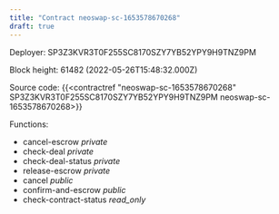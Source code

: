 ```yaml
---
title: "Contract neoswap-sc-1653578670268"
draft: true
---
```

Deployer: SP3Z3KVR3T0F255SC8170SZY7YB52YPY9H9TNZ9PM


 



Block height: 61482 (2022-05-26T15:48:32.000Z)

Source code: {{<contractref "neoswap-sc-1653578670268" SP3Z3KVR3T0F255SC8170SZY7YB52YPY9H9TNZ9PM neoswap-sc-1653578670268>}}

Functions:

* cancel-escrow _private_
* check-deal _private_
* check-deal-status _private_
* release-escrow _private_
* cancel _public_
* confirm-and-escrow _public_
* check-contract-status _read_only_
